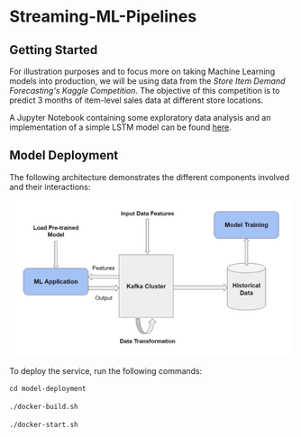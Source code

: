 # Streaming-ML-Pipelines

## Getting Started
For illustration purposes and to focus more on taking Machine Learning models into production, we will be using data from the *Store Item Demand Forecasting's Kaggle Competition*. The objective of this competition is to predict 3 months of item-level sales data at different store locations. 

A Jupyter Notebook containing some exploratory data analysis and an implementation of a simple LSTM model can be found [here](./store-item-demand-forecasting-lstm.ipynb).

## Model Deployment
The following architecture demonstrates the different components involved and their interactions:

![](images/model-deployment-architecture.PNG)

To deploy the service, run the following commands:
```
cd model-deployment

./docker-build.sh

./docker-start.sh
```
